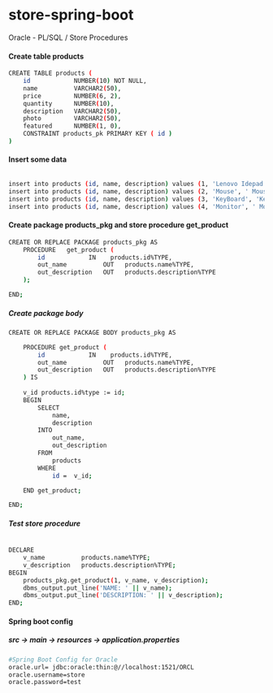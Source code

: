 # store-spring-boot
Oracle - PL/SQL / Store Procedures

#### Create table products

```sh
CREATE TABLE products (
    id            NUMBER(10) NOT NULL,
    name          VARCHAR2(50),
    price         NUMBER(6, 2),
    quantity      NUMBER(10),
    description   VARCHAR2(50),
    photo         VARCHAR2(50),
    featured      NUMBER(1, 0),
    CONSTRAINT products_pk PRIMARY KEY ( id )
)
```
#### Insert some data
```sh

insert into products (id, name, description) values (1, 'Lenovo Idepad', ' Notebook Review');
insert into products (id, name, description) values (2, 'Mouse', ' Mouse Review');
insert into products (id, name, description) values (3, 'KeyBoard', 'KeyBoard Review');
insert into products (id, name, description) values (4, 'Monitor', ' Monitor Review');

```
#### Create package  products_pkg and store procedure get_product

```sh
CREATE OR REPLACE PACKAGE products_pkg AS
    PROCEDURE   get_product (
        id            IN    products.id%TYPE,
        out_name          OUT   products.name%TYPE,
        out_description   OUT   products.description%TYPE
    );

END;
``` 
##### Create package body
```sh
CREATE OR REPLACE PACKAGE BODY products_pkg AS

    PROCEDURE get_product (
        id            IN    products.id%TYPE,
        out_name          OUT   products.name%TYPE,
        out_description   OUT   products.description%TYPE
    ) IS
    
    v_id products.id%type := id;
    BEGIN
        SELECT
            name,
            description
        INTO
            out_name,
            out_description
        FROM
            products
        WHERE
            id =  v_id;

    END get_product;

END;
```

##### Test store procedure

```sh

DECLARE
    v_name          products.name%TYPE;
    v_description   products.description%TYPE;
BEGIN
    products_pkg.get_product(1, v_name, v_description);
    dbms_output.put_line('NAME: ' || v_name);
    dbms_output.put_line('DESCRIPTION: ' || v_description);
END;
```

#### Spring boot config
##### src -> main -> resources -> application.properties
```sh
#Spring Boot Config for Oracle
oracle.url= jdbc:oracle:thin:@//localhost:1521/ORCL
oracle.username=store
oracle.password=test
```